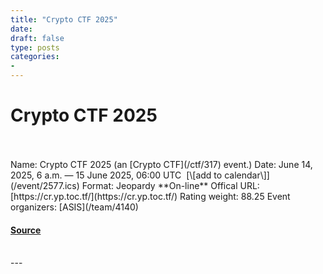 ```yaml
---
title: "Crypto CTF 2025"
date: 
draft: false
type: posts
categories: 
- 
---
```

# Crypto CTF 2025

<br/>

<br/>
Name: Crypto CTF 2025 (an [Crypto CTF](/ctf/317) event.)  
Date: June 14, 2025, 6 a.m. — 15 June 2025, 06:00 UTC  [\[add to calendar\]](/event/2577.ics)  
Format: Jeopardy  
**On-line**  
Offical URL: [https://cr.yp.toc.tf/](https://cr.yp.toc.tf/)  
Rating weight: 88.25  
Event organizers: [ASIS](/team/4140)

#### [Source](https://ctftime.org/event/2577)

<br/>
---
